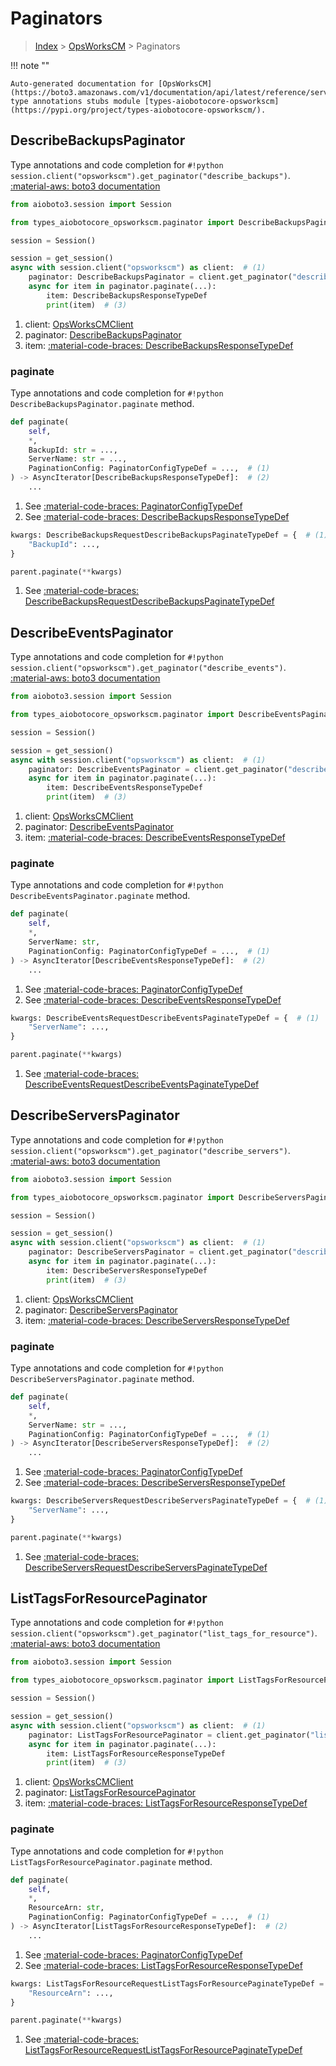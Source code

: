 # Paginators

> [Index](../README.md) > [OpsWorksCM](./README.md) > Paginators

!!! note ""

    Auto-generated documentation for [OpsWorksCM](https://boto3.amazonaws.com/v1/documentation/api/latest/reference/services/opsworkscm.html#OpsWorksCM)
    type annotations stubs module [types-aiobotocore-opsworkscm](https://pypi.org/project/types-aiobotocore-opsworkscm/).

## DescribeBackupsPaginator

Type annotations and code completion for `#!python session.client("opsworkscm").get_paginator("describe_backups")`.
[:material-aws: boto3 documentation](https://boto3.amazonaws.com/v1/documentation/api/latest/reference/services/opsworkscm.html#OpsWorksCM.Paginator.DescribeBackups)

```python title="Usage example"
from aioboto3.session import Session

from types_aiobotocore_opsworkscm.paginator import DescribeBackupsPaginator

session = Session()

session = get_session()
async with session.client("opsworkscm") as client:  # (1)
    paginator: DescribeBackupsPaginator = client.get_paginator("describe_backups")  # (2)
    async for item in paginator.paginate(...):
        item: DescribeBackupsResponseTypeDef
        print(item)  # (3)
```

1. client: [OpsWorksCMClient](./client.md)
2. paginator: [DescribeBackupsPaginator](./paginators.md#describebackupspaginator)
3. item: [:material-code-braces: DescribeBackupsResponseTypeDef](./type_defs.md#describebackupsresponsetypedef) 


### paginate

Type annotations and code completion for `#!python DescribeBackupsPaginator.paginate` method.

```python title="Method definition"
def paginate(
    self,
    *,
    BackupId: str = ...,
    ServerName: str = ...,
    PaginationConfig: PaginatorConfigTypeDef = ...,  # (1)
) -> AsyncIterator[DescribeBackupsResponseTypeDef]:  # (2)
    ...
```

1. See [:material-code-braces: PaginatorConfigTypeDef](./type_defs.md#paginatorconfigtypedef) 
2. See [:material-code-braces: DescribeBackupsResponseTypeDef](./type_defs.md#describebackupsresponsetypedef) 


```python title="Usage example with kwargs"
kwargs: DescribeBackupsRequestDescribeBackupsPaginateTypeDef = {  # (1)
    "BackupId": ...,
}

parent.paginate(**kwargs)
```

1. See [:material-code-braces: DescribeBackupsRequestDescribeBackupsPaginateTypeDef](./type_defs.md#describebackupsrequestdescribebackupspaginatetypedef) 
## DescribeEventsPaginator

Type annotations and code completion for `#!python session.client("opsworkscm").get_paginator("describe_events")`.
[:material-aws: boto3 documentation](https://boto3.amazonaws.com/v1/documentation/api/latest/reference/services/opsworkscm.html#OpsWorksCM.Paginator.DescribeEvents)

```python title="Usage example"
from aioboto3.session import Session

from types_aiobotocore_opsworkscm.paginator import DescribeEventsPaginator

session = Session()

session = get_session()
async with session.client("opsworkscm") as client:  # (1)
    paginator: DescribeEventsPaginator = client.get_paginator("describe_events")  # (2)
    async for item in paginator.paginate(...):
        item: DescribeEventsResponseTypeDef
        print(item)  # (3)
```

1. client: [OpsWorksCMClient](./client.md)
2. paginator: [DescribeEventsPaginator](./paginators.md#describeeventspaginator)
3. item: [:material-code-braces: DescribeEventsResponseTypeDef](./type_defs.md#describeeventsresponsetypedef) 


### paginate

Type annotations and code completion for `#!python DescribeEventsPaginator.paginate` method.

```python title="Method definition"
def paginate(
    self,
    *,
    ServerName: str,
    PaginationConfig: PaginatorConfigTypeDef = ...,  # (1)
) -> AsyncIterator[DescribeEventsResponseTypeDef]:  # (2)
    ...
```

1. See [:material-code-braces: PaginatorConfigTypeDef](./type_defs.md#paginatorconfigtypedef) 
2. See [:material-code-braces: DescribeEventsResponseTypeDef](./type_defs.md#describeeventsresponsetypedef) 


```python title="Usage example with kwargs"
kwargs: DescribeEventsRequestDescribeEventsPaginateTypeDef = {  # (1)
    "ServerName": ...,
}

parent.paginate(**kwargs)
```

1. See [:material-code-braces: DescribeEventsRequestDescribeEventsPaginateTypeDef](./type_defs.md#describeeventsrequestdescribeeventspaginatetypedef) 
## DescribeServersPaginator

Type annotations and code completion for `#!python session.client("opsworkscm").get_paginator("describe_servers")`.
[:material-aws: boto3 documentation](https://boto3.amazonaws.com/v1/documentation/api/latest/reference/services/opsworkscm.html#OpsWorksCM.Paginator.DescribeServers)

```python title="Usage example"
from aioboto3.session import Session

from types_aiobotocore_opsworkscm.paginator import DescribeServersPaginator

session = Session()

session = get_session()
async with session.client("opsworkscm") as client:  # (1)
    paginator: DescribeServersPaginator = client.get_paginator("describe_servers")  # (2)
    async for item in paginator.paginate(...):
        item: DescribeServersResponseTypeDef
        print(item)  # (3)
```

1. client: [OpsWorksCMClient](./client.md)
2. paginator: [DescribeServersPaginator](./paginators.md#describeserverspaginator)
3. item: [:material-code-braces: DescribeServersResponseTypeDef](./type_defs.md#describeserversresponsetypedef) 


### paginate

Type annotations and code completion for `#!python DescribeServersPaginator.paginate` method.

```python title="Method definition"
def paginate(
    self,
    *,
    ServerName: str = ...,
    PaginationConfig: PaginatorConfigTypeDef = ...,  # (1)
) -> AsyncIterator[DescribeServersResponseTypeDef]:  # (2)
    ...
```

1. See [:material-code-braces: PaginatorConfigTypeDef](./type_defs.md#paginatorconfigtypedef) 
2. See [:material-code-braces: DescribeServersResponseTypeDef](./type_defs.md#describeserversresponsetypedef) 


```python title="Usage example with kwargs"
kwargs: DescribeServersRequestDescribeServersPaginateTypeDef = {  # (1)
    "ServerName": ...,
}

parent.paginate(**kwargs)
```

1. See [:material-code-braces: DescribeServersRequestDescribeServersPaginateTypeDef](./type_defs.md#describeserversrequestdescribeserverspaginatetypedef) 
## ListTagsForResourcePaginator

Type annotations and code completion for `#!python session.client("opsworkscm").get_paginator("list_tags_for_resource")`.
[:material-aws: boto3 documentation](https://boto3.amazonaws.com/v1/documentation/api/latest/reference/services/opsworkscm.html#OpsWorksCM.Paginator.ListTagsForResource)

```python title="Usage example"
from aioboto3.session import Session

from types_aiobotocore_opsworkscm.paginator import ListTagsForResourcePaginator

session = Session()

session = get_session()
async with session.client("opsworkscm") as client:  # (1)
    paginator: ListTagsForResourcePaginator = client.get_paginator("list_tags_for_resource")  # (2)
    async for item in paginator.paginate(...):
        item: ListTagsForResourceResponseTypeDef
        print(item)  # (3)
```

1. client: [OpsWorksCMClient](./client.md)
2. paginator: [ListTagsForResourcePaginator](./paginators.md#listtagsforresourcepaginator)
3. item: [:material-code-braces: ListTagsForResourceResponseTypeDef](./type_defs.md#listtagsforresourceresponsetypedef) 


### paginate

Type annotations and code completion for `#!python ListTagsForResourcePaginator.paginate` method.

```python title="Method definition"
def paginate(
    self,
    *,
    ResourceArn: str,
    PaginationConfig: PaginatorConfigTypeDef = ...,  # (1)
) -> AsyncIterator[ListTagsForResourceResponseTypeDef]:  # (2)
    ...
```

1. See [:material-code-braces: PaginatorConfigTypeDef](./type_defs.md#paginatorconfigtypedef) 
2. See [:material-code-braces: ListTagsForResourceResponseTypeDef](./type_defs.md#listtagsforresourceresponsetypedef) 


```python title="Usage example with kwargs"
kwargs: ListTagsForResourceRequestListTagsForResourcePaginateTypeDef = {  # (1)
    "ResourceArn": ...,
}

parent.paginate(**kwargs)
```

1. See [:material-code-braces: ListTagsForResourceRequestListTagsForResourcePaginateTypeDef](./type_defs.md#listtagsforresourcerequestlisttagsforresourcepaginatetypedef) 

